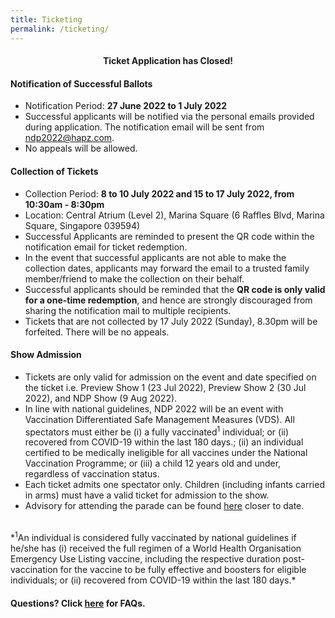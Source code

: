 ```yaml
---
title: Ticketing
permalink: /ticketing/
---
```

<div style="text-align:center;"><h4>Ticket Application has Closed!</h4></div>

#### Notification of Successful Ballots
* Notification Period: **27 June 2022 to 1 July 2022**
* Successful applicants will be notified via the personal emails provided during application. The notification email will be sent from [ndp2022@hapz.com](#).
* No appeals will be allowed.


#### Collection of Tickets 
* Collection Period: **8 to 10 July 2022 and 15 to 17 July 2022, from 10:30am - 8:30pm**
* Location: Central Atrium (Level 2), Marina Square (6 Raffles Blvd, Marina Square, Singapore 039594)
* Successful Applicants are reminded to present the QR code within the notification email for ticket redemption.
* In the event that successful applicants are not able to make the collection dates, applicants may forward the email to a trusted family member/friend to make the collection on their behalf. 
* Successful applicants should be reminded that the **QR code is only valid for a one-time redemption**, and hence are strongly discouraged from sharing the notification mail to multiple recipients.
* Tickets that are not collected by 17 July 2022 (Sunday), 8.30pm will be forfeited. There will be no appeals.

#### Show Admission
* Tickets are only valid for admission on the event and date specified on the ticket i.e. Preview Show 1 (23 Jul 2022), Preview Show 2 (30 Jul 2022), and NDP Show (9 Aug 2022).
* In line with national guidelines, NDP 2022 will be an event with Vaccination Differentiated Safe Management Measures (VDS). All spectators must either be (i) a fully vaccinated<sup>1</sup> individual; or (ii) recovered from COVID-19 within the last 180 days.; (ii) an individual certified to be medically ineligible for all vaccines under the National Vaccination Programme; or (iii) a child 12 years old and under, regardless of vaccination status.
* Each ticket admits one spectator only. Children (including infants carried in arms) must have a valid ticket for admission to the show.
* Advisory for attending the parade can be found <a href="/ndp-at-the-float/advisories
" target="_blank">here</a> closer to date.

<br>
*<sup>1</sup>An individual is considered fully vaccinated by national guidelines if he/she has (i) received the full regimen of a World Health Organisation Emergency Use Listing vaccine, including the respective duration post-vaccination for the vaccine to be fully effective and boosters for eligible individuals; or (ii) recovered from COVID-19 within the last 180 days.*

#### Questions? Click [here](/faq/ticketing) for FAQs.
